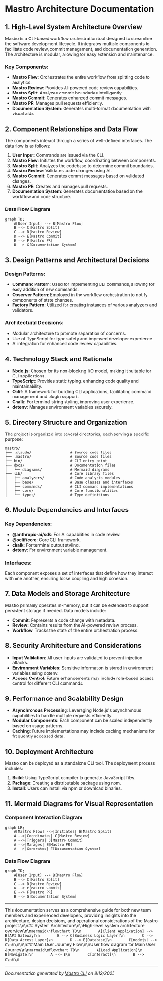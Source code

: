<!---
This file was automatically generated by Mastro CLI
Generated on: 2025-08-12T04:18:10.573Z
Document type: architecture
Title: Architecture Documentation
References: .claude/settings.local.json, .mastro/analytics.json, lib/commands/config.d.ts, lib/commands/config.d.ts.map, lib/commands/config.js, lib/commands/config.js.map, lib/commands/config/init.d.ts, lib/commands/config/init.d.ts.map, lib/commands/config/init.js, lib/commands/config/init.js.map, lib/commands/config/interactive.d.ts, lib/commands/config/interactive.d.ts.map, lib/commands/config/interactive.js, lib/commands/config/interactive.js.map, lib/lib/config.d.ts, lib/lib/config.d.ts.map, lib/lib/config.js, lib/lib/config.js.map, mastro-vscode/.eslintrc.json, mastro-vscode/package-lock.json, mastro-vscode/package.json, mastro-vscode/tsconfig.json, src/commands/config.ts, src/commands/config/init.ts, src/commands/config/interactive.ts, src/lib/config.ts, bin/run.js, lib/index.d.ts, lib/index.d.ts.map, lib/index.js, lib/index.js.map, lib/analyzers/change-detector.d.ts, lib/analyzers/change-detector.d.ts.map, lib/analyzers/change-detector.js, lib/analyzers/change-detector.js.map, lib/analyzers/impact-analyzer.d.ts

To prevent this file from being overwritten, add custom content
between the CUSTOM_START and CUSTOM_END markers below.
--->

# Mastro Architecture Documentation

## 1. High-Level System Architecture Overview

Mastro is a CLI-based workflow orchestration tool designed to streamline the software development lifecycle. It integrates multiple components to facilitate code review, commit management, and documentation generation. The architecture is modular, allowing for easy extension and maintenance.

### Key Components:
- **Mastro Flow**: Orchestrates the entire workflow from splitting code to analytics.
- **Mastro Review**: Provides AI-powered code review capabilities.
- **Mastro Split**: Analyzes commit boundaries intelligently.
- **Mastro Commit**: Generates enhanced commit messages.
- **Mastro PR**: Manages pull requests efficiently.
- **Documentation System**: Generates multi-format documentation with visual aids.

## 2. Component Relationships and Data Flow

The components interact through a series of well-defined interfaces. The data flow is as follows:

1. **User Input**: Commands are issued via the CLI.
2. **Mastro Flow**: Initiates the workflow, coordinating between components.
3. **Mastro Split**: Analyzes the codebase to determine commit boundaries.
4. **Mastro Review**: Validates code changes using AI.
5. **Mastro Commit**: Generates commit messages based on validated changes.
6. **Mastro PR**: Creates and manages pull requests.
7. **Documentation System**: Generates documentation based on the workflow and code structure.

### Data Flow Diagram
```mermaid
graph TD;
    A[User Input] --> B[Mastro Flow]
    B --> C[Mastro Split]
    C --> D[Mastro Review]
    D --> E[Mastro Commit]
    E --> F[Mastro PR]
    B --> G[Documentation System]
```

## 3. Design Patterns and Architectural Decisions

### Design Patterns:
- **Command Pattern**: Used for implementing CLI commands, allowing for easy addition of new commands.
- **Observer Pattern**: Employed in the workflow orchestration to notify components of state changes.
- **Factory Pattern**: Utilized for creating instances of various analyzers and validators.

### Architectural Decisions:
- Modular architecture to promote separation of concerns.
- Use of TypeScript for type safety and improved developer experience.
- AI integration for enhanced code review capabilities.

## 4. Technology Stack and Rationale

- **Node.js**: Chosen for its non-blocking I/O model, making it suitable for CLI applications.
- **TypeScript**: Provides static typing, enhancing code quality and maintainability.
- **Oclif**: A framework for building CLI applications, facilitating command management and plugin support.
- **Chalk**: For terminal string styling, improving user experience.
- **dotenv**: Manages environment variables securely.

## 5. Directory Structure and Organization

The project is organized into several directories, each serving a specific purpose:

```
mastro/
├── .claude/                  # Source code files
├── .mastro/                  # Source code files
├── bin/                      # CLI entry point
├── docs/                     # Documentation files
│   └── diagrams/             # Mermaid diagrams
├── lib/                      # Core library files
│   ├── analyzers/            # Code analysis modules
│   ├── base/                 # Base classes and interfaces
│   ├── commands/             # CLI command implementations
│   ├── core/                 # Core functionalities
│   └── types/                # Type definitions
```

## 6. Module Dependencies and Interfaces

### Key Dependencies:
- **@anthropic-ai/sdk**: For AI capabilities in code review.
- **@oclif/core**: Core CLI framework.
- **chalk**: For terminal output styling.
- **dotenv**: For environment variable management.

### Interfaces:
Each component exposes a set of interfaces that define how they interact with one another, ensuring loose coupling and high cohesion.

## 7. Data Models and Storage Architecture

Mastro primarily operates in-memory, but it can be extended to support persistent storage if needed. Data models include:

- **Commit**: Represents a code change with metadata.
- **Review**: Contains results from the AI-powered review process.
- **Workflow**: Tracks the state of the entire orchestration process.

## 8. Security Architecture and Considerations

- **Input Validation**: All user inputs are validated to prevent injection attacks.
- **Environment Variables**: Sensitive information is stored in environment variables using dotenv.
- **Access Control**: Future enhancements may include role-based access control for different CLI commands.

## 9. Performance and Scalability Design

- **Asynchronous Processing**: Leveraging Node.js's asynchronous capabilities to handle multiple requests efficiently.
- **Modular Components**: Each component can be scaled independently based on usage patterns.
- **Caching**: Future implementations may include caching mechanisms for frequently accessed data.

## 10. Deployment Architecture

Mastro can be deployed as a standalone CLI tool. The deployment process includes:

1. **Build**: Using TypeScript compiler to generate JavaScript files.
2. **Package**: Creating a distributable package using npm.
3. **Install**: Users can install via npm or download binaries.

## 11. Mermaid Diagrams for Visual Representation

### Component Interaction Diagram
```mermaid
graph LR;
    A[Mastro Flow] -->|Initiates| B[Mastro Split]
    A -->|Coordinates| C[Mastro Review]
    A -->|Triggers| D[Mastro Commit]
    A -->|Manages| E[Mastro PR]
    A -->|Generates| F[Documentation System]
```

### Data Flow Diagram
```mermaid
graph TD;
    A[User Input] --> B[Mastro Flow]
    B --> C[Mastro Split]
    C --> D[Mastro Review]
    D --> E[Mastro Commit]
    E --> F[Mastro PR]
    B --> G[Documentation System]
```

---

This documentation serves as a comprehensive guide for both new team members and experienced developers, providing insights into the architecture, design decisions, and operational considerations of the Mastro project.\n\n## System Architecture\n\nHigh-level system architecture overview\n\n```mermaid\nflowchart TD\n        A[Client Application] --> B[API Gateway]\n        B --> C[Business Logic Layer]\n        C --> D[Data Access Layer]\n        D --> E[Database]\n        F[nodejs] --> C\n```\n\n\n\n## Main User Journey Flow\n\nUser flow diagram for Main User Journey\n\n```mermaid\nflowchart TD\n        A[Load Application]\n        B[Navigate]\n        A --> B\n        C[Interact]\n        B --> C\n```\n\n

---

<!-- CUSTOM_START -->
<!-- Add your custom content here - it will be preserved during regeneration -->
<!-- CUSTOM_END -->

*Documentation generated by [Mastro CLI](https://github.com/your-org/mastro) on 8/12/2025*